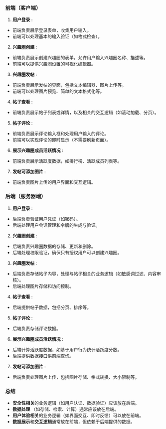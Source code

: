 ### 前端（客户端）

1. **用户登录** :

* 前端负责展示登录表单，收集用户输入。
* 前端可以处理基本的输入验证（如格式检查）。

2. **兴趣圈创建** :

* 前端负责展示创建兴趣圈的表单，允许用户输入兴趣圈名称、描述等。
* 前端可以提供兴趣圈设置的可视化编辑器。

3. **兴趣圈发帖** :

* 前端负责展示发帖的界面，包括文本编辑器、图片上传等。
* 前端可以处理图片预览、简单的文本格式化等。

4. **帖子查看** :

* 前端负责展示帖子列表或详情，以及相关的交互逻辑（如滚动加载、分页）。

5. **帖子评论** :

* 前端负责展示评论输入框和处理用户输入的评论。
* 前端可以实现评论的即时显示（不需要刷新页面）。

6. **展示兴趣圈成员活跃情况** :

* 前端负责展示活跃度数据，如排行榜、活跃成员列表等。

7. **发帖可添加图片** :

* 前端负责图片上传的用户界面和交互逻辑。

### 后端（服务器端）

1. **用户登录** :

* 后端负责验证用户凭证（如密码）。
* 后端处理用户会话管理和令牌的生成与验证。

2. **兴趣圈创建** :

* 后端负责兴趣圈数据的存储、更新和删除。
* 后端处理权限验证，确保只有授权用户可以创建兴趣圈。

3. **兴趣圈发帖** :

* 后端负责存储帖子内容，处理与帖子相关的业务逻辑（如敏感词过滤、内容审核）。
* 后端处理图片存储和访问控制。

4. **帖子查看** :

* 后端提供帖子数据，包括分页、排序等。

5. **帖子评论** :

* 后端负责存储评论数据。

6. **展示兴趣圈成员活跃情况** :

* 后端计算活跃度数据，如基于用户行为统计活跃度分数。
* 后端提供数据接口供前端查询。

7. **发帖可添加图片** :

* 后端负责处理图片上传，包括图片存储、格式转换、大小限制等。

### 总结

* **安全性相关**的业务逻辑（如用户认证、数据验证）应该放在后端。
* **数据处理** （如存储、检索、计算）通常应该放在后端。
* **用户体验相关**的业务逻辑（如界面交互、即时反馈）可以放在前端。
* **数据展示**和**交互逻辑**通常放在前端，但依赖于后端提供的数据。
